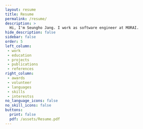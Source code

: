 ```yaml
---
layout: resume
title: Resume
permalink: /resume/
description: >
  Hi, I'm Seungho Jang. I work as software engineer at MORAI. 
hide_description: false
sidebar: false
order: 5
left_column:
 - work
 - education
 - projects
 - publications
 - references
right_column:
 - awards
 - volunteer
 - languages
 - skills
 - interestss
no_language_icons: false
no_skill_icons: false
buttons:
  print: false
  pdf: /assets/Resume.pdf
---
```

